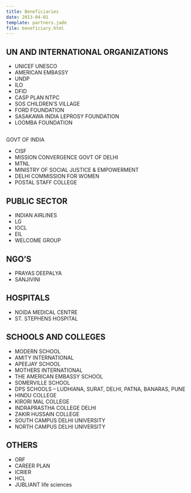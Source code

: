 ```yaml
---
title: Beneficiaries
date: 2013-04-01
template: partners.jade
file: beneficiary.html
---
```



## UN AND INTERNATIONAL ORGANIZATIONS
  - UNICEF UNESCO 
  - AMERICAN EMBASSY
  - UNDP 
  - ILO
  - DFID 
  - CASP PLAN NTPC
  - SOS CHILDREN’S VILLAGE 
  - FORD FOUNDATION
  - SASAKAWA INDIA LEPROSY FOUNDATION 
  - LOOMBA FOUNDATION
## 
GOVT OF INDIA
  - CISF  
  - MISSION CONVERGENCE GOVT OF DELHI
  - MTNL  
  - MINISTRY OF SOCIAL JUSTICE &amp; EMPOWERMENT
  - DELHI COMMISSION FOR WOMEN 
  - POSTAL STAFF COLLEGE


## PUBLIC SECTOR
  - INDIAN AIRLINES 
  - LG
  - IOCL 
  - EIL
  - WELCOME GROUP

## NGO’S
  - PRAYAS DEEPALYA
  - SANJIVINI

## HOSPITALS
  - NOIDA MEDICAL CENTRE 
  - ST. STEPHENS HOSPITAL

## SCHOOLS AND COLLEGES
  - MODERN SCHOOL 
  - AMITY INTERNATIONAL
  - APEEJAY SCHOOL 
  - MOTHERS INTERNATIONAL
  - THE AMERICAN EMBASSY SCHOOL 
  - SOMERVILLE SCHOOL
  - DPS SCHOOLS – LUDHIANA, SURAT, DELHI, PATNA, BANARAS, PUNE
  - HINDU COLLEGE 
  - KIRORI MAL COLLEGE
  - INDRAPRASTHA COLLEGE DELHI 
  - ZAKIR HUSSAIN COLLEGE
  - SOUTH CAMPUS DELHI UNIVERSITY 
  - NORTH CAMPUS DELHI UNIVERSITY

## OTHERS
  - ORF 
  - CAREER PLAN
  - ICRIER 
  - HCL
  - JUBLIANT life sciences